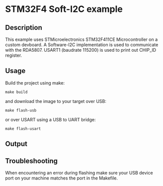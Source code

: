 # STM32F4 Soft-I2C example

## Description

This example uses STMicroelectronics STM32F411CE Microcontroller on a custom devboard.
A Software-I2C implementation is used to communicate with the RDA5807.
USART1 (baudrate 115200) is used to print out CHIP_ID register.

## Usage

Build the project using make:
```console
make build
```

and download the image to your target over USB:
```console
make flash-usb
```
or over USART using a USB to UART bridge:
```console
make flash-usart
```

## Output


## Troubleshooting

When encountering an error during flashing make sure your USB device port on your machine matches the port in the Makefile.
